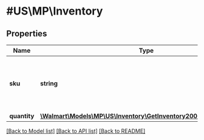 # #US\MP\Inventory

## Properties

Name | Type | Description | Notes
------------ | ------------- | ------------- | -------------
**sku** | **string** | A seller-provided Product ID. Response will have decoded value. |
**quantity** | [**\Walmart\Models\MP\US\Inventory\GetInventory200ResponseQuantity**](GetInventory200ResponseQuantity.md) |  |


[[Back to Model list]](../) [[Back to API list]](../../Api/US/MP) [[Back to README]](../../README.md)
